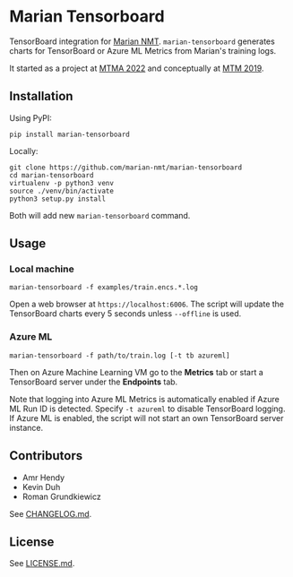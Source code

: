 # Marian Tensorboard

TensorBoard integration for [Marian NMT](https://marian-nmt.github.io/).
`marian-tensorboard` generates charts for TensorBoard or Azure ML Metrics from
Marian's training logs.

It started as a project at [MTMA 2022](https://mtma22.github.io/) and
conceptually at [MTM 2019](https://www.statmt.org/mtm19/).

## Installation

Using PyPI:

    pip install marian-tensorboard

Locally:

    git clone https://github.com/marian-nmt/marian-tensorboard
    cd marian-tensorboard
    virtualenv -p python3 venv
    source ./venv/bin/activate
    python3 setup.py install

Both will add new `marian-tensorboard` command.

## Usage

### Local machine

    marian-tensorboard -f examples/train.encs.*.log

Open a web browser at `https://localhost:6006`. The script will update the
TensorBoard charts every 5 seconds unless `--offline` is used.

### Azure ML

    marian-tensorboard -f path/to/train.log [-t tb azureml]

Then on Azure Machine Learning VM go to the __Metrics__ tab or start a
TensorBoard server under the __Endpoints__ tab.

Note that logging into Azure ML Metrics is automatically enabled if Azure ML
Run ID is detected. Specify `-t azureml` to disable TensorBoard logging.
If Azure ML is enabled, the script will not start an own TensorBoard server
instance.

## Contributors

* Amr Hendy
* Kevin Duh
* Roman Grundkiewicz

See [CHANGELOG.md](CHANGELOG.md).

## License

See [LICENSE.md](LICENSE.md).

